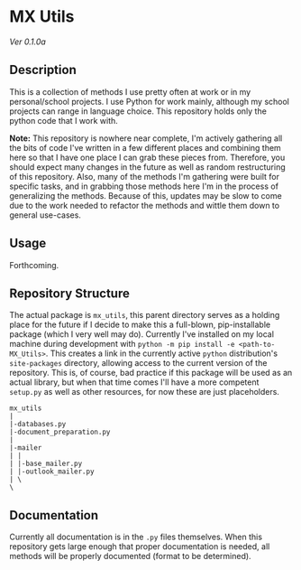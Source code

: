 # MX Utils
*Ver 0.1.0a*

## Description

This is a collection of methods I use pretty often at work or in my personal/school projects.  I use
Python for work mainly, although my school projects can range in language choice.  This repository
holds only the python code that I work with.

**Note:** This repository is nowhere near complete, I'm actively gathering all the bits of code I've
written in a few different places and combining them here so that I have one place I can grab these
pieces from.  Therefore, you should expect many changes in the future as well as random
restructuring of this repository.  Also, many of the methods I'm gathering were built for specific
tasks, and in grabbing those methods here I'm in the process of generalizing the methods.  Because
of this, updates may be slow to come due to the work needed to refactor the methods and wittle them
down to general use-cases.

## Usage

Forthcoming.


## Repository Structure

The actual package is `mx_utils`, this parent directory serves as a holding place for the future if
I decide to make this a full-blown, pip-installable package (which I very well may do).  Currently
I've installed on my local machine during development with
`python -m pip install -e <path-to-MX_Utils>`.  This creates a link in the currently active `python`
distribution's `site-packages` directory, allowing access to the current version of the repository.
This is, of course, bad practice if this package will be used as an actual library, but when that
time comes I'll have a more competent `setup.py` as well as other resources, for now these are just
placeholders.

```
mx_utils
|
|-databases.py
|-document_preparation.py
|
|-mailer
| |
| |-base_mailer.py
| |-outlook_mailer.py
| \
\
```

## Documentation

Currently all documentation is in the `.py` files themselves.  When this repository gets large
enough that proper documentation is needed, all methods will be properly documented (format to be
determined).
